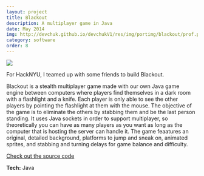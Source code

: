 ```yaml
---
layout: project
title: Blackout
description: A multiplayer game in Java
date: May 2014
img: http://devchuk.github.io/devchukV1/res/img/portimg/blackout/prof.png
category: software
order: 8
---
```


![](http://devchuk.github.io/devchukV1/res/img/portimg/blackout/prof.png)

For HackNYU, I teamed up with some friends to build Blackout. 

Blackout is a stealth multiplayer game made with our own Java game engine between computers where players find themselves in a dark room with a flashlight and a knife. Each player is only able to see the other players by pointing the flashlight at them with the mouse. The objective of the game is to eliminate the others by stabbing them and be the last person standing. It uses Java sockets in order to support multiplayer, so theoretically you can have as many players as you want as long as the computer that is hosting the server can handle it. The game feaatures an original, detailed background, platforms to jump and sneak on, animated sprites, and stabbing and turning delays for game balance and difficulty.

[Check out the source code](https://github.com/devChuk/HackNYU_STUY)

**Tech:** Java